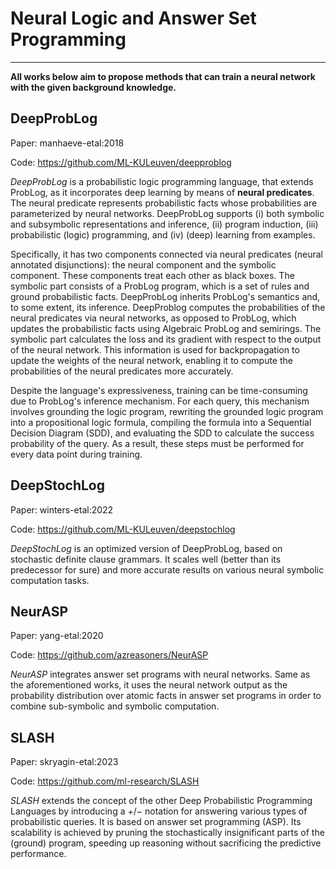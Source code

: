 # Neural Logic and Answer Set Programming

____
**All works below aim to propose methods that can train a neural network with the given background knowledge.**

## DeepProbLog

Paper: manhaeve-etal:2018

Code: https://github.com/ML-KULeuven/deepproblog

 *DeepProbLog* is a probabilistic logic programming language, that extends ProbLog, as it incorporates deep learning by means of **neural predicates**. 
 The neural predicate represents probabilistic facts whose probabilities are parameterized by neural networks. DeepProbLog supports (i) both symbolic and subsymbolic 
 representations and inference, (ii) program induction, (iii) probabilistic (logic) programming, and (iv) (deep) learning from examples.

Specifically, it has two components connected via neural predicates (neural annotated disjunctions): the neural component and the symbolic component. 
These components treat each other as black boxes.  The symbolic part consists of a ProbLog program, which is a set of rules and ground probabilistic facts. 
DeepProbLog inherits ProbLog's semantics and, to some extent, its inference. DeepProblog computes the probabilities of the neural predicates via neural networks, 
as opposed to ProbLog, which updates the probabilistic facts using Algebraic ProbLog and semirings.
The symbolic part calculates the loss and its gradient with respect to the output of the neural network. This information is used for backpropagation to 
update the weights of the neural network, enabling it to compute the probabilities of the neural predicates more accurately.

Despite the language's expressiveness, training can be time-consuming due to ProbLog's inference mechanism. For each query, 
this mechanism involves grounding the logic program, rewriting the grounded logic program into a propositional logic formula, 
compiling the formula into a Sequential Decision Diagram (SDD), and evaluating the SDD to calculate the success probability of the query. 
As a result, these steps must be performed for every data point during training.


## DeepStochLog

Paper: winters-etal:2022

Code: https://github.com/ML-KULeuven/deepstochlog

*DeepStochLog* is an optimized version of DeepProbLog, based on stochastic definite clause grammars. It scales well (better than its predecessor for sure) and more accurate results on various neural symbolic computation tasks.


## NeurASP

Paper: yang-etal:2020

Code: https://github.com/azreasoners/NeurASP

*NeurASP* integrates answer set programs with neural networks. Same as the aforementioned works, it uses the neural network output as the probability distribution over atomic facts in answer set programs in order to combine sub-symbolic and symbolic computation.

## SLASH

Paper: skryagin-etal:2023

Code: https://github.com/ml-research/SLASH

*SLASH* extends the concept of the other Deep Probabilistic Programming Languages by introducing a +/− notation for answering various types of probabilistic queries. It is based on answer set programming (ASP). Its scalability is achieved by pruning the stochastically insignificant parts of the (ground) program, speeding up reasoning without sacrificing the predictive performance.
